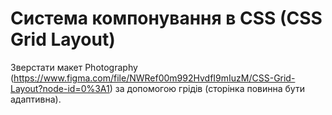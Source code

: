 # Система компонування в CSS (CSS Grid Layout)

Зверстати макет Photography (https://www.figma.com/file/NWRef00m992HvdfI9mIuzM/CSS-Grid-Layout?node-id=0%3A1) за допомогою грідів (сторінка повинна бути адаптивна).
